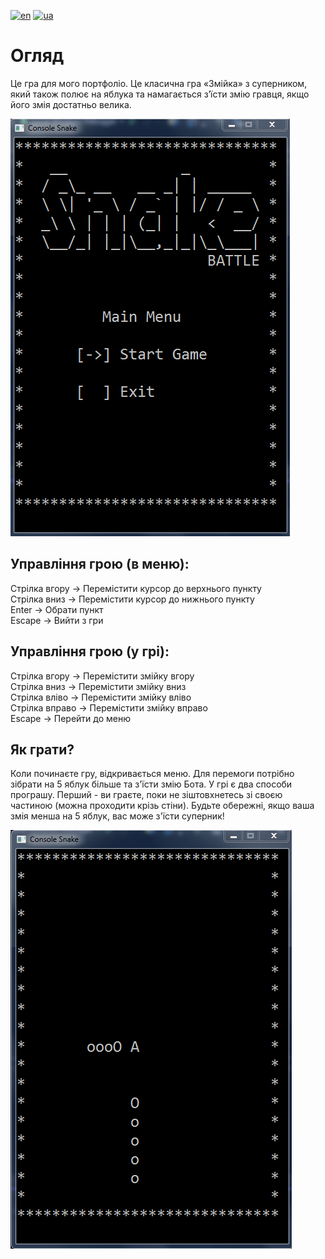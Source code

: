 [![en](https://img.shields.io/badge/Language-English-red.svg)](https://github.com/adven12/Dragon_Jump/blob/master/README.md)
[![ua](https://img.shields.io/badge/Language-Ukrainian-green.svg)](https://github.com/adven12/Dragon_Jump/blob/master/README.ua.md)

# **Огляд**<br />
Це гра для мого портфоліо. Це класична гра «Змійка» з суперником, який також полює на яблука та намагається з’їсти змію гравця, якщо його змія достатньо велика.

![image](https://github.com/adven12/Snake_Battle/blob/master/Assets/images/img_2.png)

## **Управління грою (в меню):**<br />
Стрілка вгору -> Перемістити курсор до верхнього пункту<br />
Стрілка вниз -> Перемістити курсор до нижнього пункту<br />
Enter -> Обрати пункт<br />
Escape -> Вийти з гри<br />

## **Управління грою (у грі):**<br />
Стрілка вгору -> Перемістити змійку вгору<br />
Стрілка вниз -> Перемістити змійку вниз<br />
Стрілка вліво -> Перемістити змійку вліво<br />
Стрілка вправо -> Перемістити змійку вправо<br />
Escape -> Перейти до меню<br />

## **Як грати?**<br />
Коли починаєте гру, відкривається меню. Для перемоги потрібно зібрати на 5 яблук більше та з'їсти змію Бота. У грі є два способи програшу. Перший - ви граєте, поки не зіштовхнетесь зі своєю частиною (можна проходити крізь стіни). Будьте обережні, якщо ваша змія менша на 5 яблук, вас може з'їсти суперник!

![image](https://github.com/adven12/Snake_Battle/blob/master/Assets/images/img_1.png)
